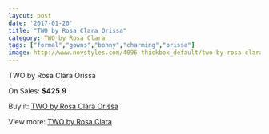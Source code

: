 ```yaml
---
layout: post
date: '2017-01-20'
title: "TWO by Rosa Clara Orissa"
category: TWO by Rosa Clara
tags: ["formal","gowns","bonny","charming","orissa"]
image: http://www.novstyles.com/4096-thickbox_default/two-by-rosa-clara-orissa.jpg
---
```

TWO by Rosa Clara Orissa

On Sales: **$425.9**
<a href="https://www.novstyles.com/en/two-by-rosa-clara/2567-two-by-rosa-clara-orissa.html"><amp-img layout="responsive" width="600" height="600" src="//www.novstyles.com/4096-thickbox_default/two-by-rosa-clara-orissa.jpg" alt="TWO by Rosa Clara Orissa 0" /></a>

Buy it: [TWO by Rosa Clara Orissa](https://www.novstyles.com/en/two-by-rosa-clara/2567-two-by-rosa-clara-orissa.html "TWO by Rosa Clara Orissa")

View more: [TWO by Rosa Clara](https://www.novstyles.com/en/16-two-by-rosa-clara "TWO by Rosa Clara")